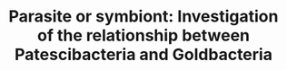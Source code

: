 ---
title: "Parasite or symbiont: Investigation of the relationship between Patescibacteria and Goldbacteria"
image: 
  path: /assets/images/chocolate-chip-cookies-lg.jpg
  thumbnail: /assets/images/chocolate-chip-cookies-400x200.jpg
  caption: "Photo from [Pexels](https://www.pexels.com)"
---